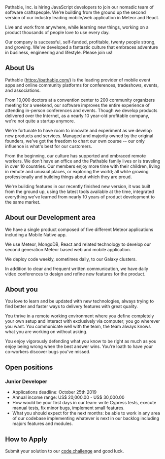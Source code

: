Pathable, Inc. is hiring JavaScript developers to join our nomadic team of software craftspeople. We're building from the ground up the second version of our industry leading mobile/web application in Meteor and React. 

Live and work from anywhere, while learning new things, working on a product thousands of people love to use every day. 

Our company is successful, self-funded, profitable, twenty people strong, and growing. We've developed a fantastic culture that embraces adventure in business, engineering and lifestyle. Please join us!

## About Us

Pathable (https://pathable.com/) is the leading provider of mobile event apps and online community platforms for conferences, tradeshows, events, and associations. 

From 10,000 doctors at a convention center to 200 community organizers meeting for a weekend, our software improves the entire experience of attending in-person conferences and events. Though we develop products delivered over the Internet, as a nearly 10 year-old profitable company, we're not quite a startup anymore. 

We're fortunate to have room to innovate and experiment as we develop new products and services. Managed and majority owned by the original founders, we've got the freedom to chart our own course -- our only influence is what's best for our customers. 

From the beginning, our culture has supported and embraced remote workers. We don't have an office and the Pathable family lives or is traveling in over 10 countries. Our members enjoy more time with their children, living in remote and unusual places, or exploring the world; all while growing professionally and building things about which they are proud. 

We're building features in our recently finished new version, it was built from the ground up, using the latest tools available at the time, integrated everything we've learned from nearly 10 years of product development to the same market.

## About our Development area

We have a single product composed of five different Meteor applications including a Mobile Native app.

We use Meteor, MongoDB, React and related technology to develop our second generation Meteor based web and mobile application. 

We deploy code weekly, sometimes daily, to our Galaxy clusters. 

In addition to clear and frequent written communication, we have daily video conferences to design and refine new features for the product. 

## About you
You love to learn and be updated with new technologies, always trying to find better and faster ways to delivery features with great quality.

You thrive in a remote working environment where you define completely your own setup and interact with exclusively via computer; you go wherever you want. You communicate well with the team, the team always knows what you are working on without asking.

You enjoy vigorously defending what you know to be right as much as you enjoy being wrong when the best answer wins. You're loath to have your co-workers discover bugs you've missed. 

## Open positions

### Junior Developer
- Applications deadline: October 25th 2019
- Annual income range: US$ 20,000.00 - US$ 30,000.00
- How would be your first days in our team: write Cypress tests, execute manual tests, fix minor bugs, implement small features.
- What you should expect for the next months: be able to work in any area of our codebase implementing whatever is next in our backlog including majors features and modules.

## How to Apply
Submit your solution to our [code challenge](https://github.com/pathable/vnext-code-challenge/blob/master/README.md) and good luck.



